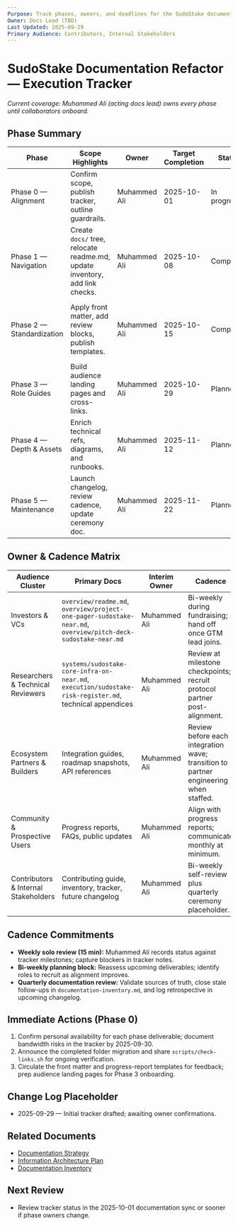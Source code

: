 ```yaml
---
Purpose: Track phases, owners, and deadlines for the SudoStake documentation refactor.
Owner: Docs Lead (TBD)
Last Updated: 2025-09-29
Primary Audience: Contributors, Internal Stakeholders
---
```


# SudoStake Documentation Refactor — Execution Tracker

_Current coverage: Muhammed Ali (acting docs lead) owns every phase until collaborators onboard._

## Phase Summary

| Phase | Scope Highlights | Owner | Target Completion | Status | Notes |
| --- | --- | --- | --- | --- | --- |
| Phase 0 — Alignment | Confirm scope, publish tracker, outline guardrails. | Muhammed Ali | 2025-10-01 | In progress | Cadence and owner gaps captured below. |
| Phase 1 — Navigation | Create `docs/` tree, relocate readme.md, update inventory, add link checks. | Muhammed Ali | 2025-10-08 | Completed | Folder migration live; run `scripts/check-links.sh` after future moves. |
| Phase 2 — Standardization | Apply front matter, add review blocks, publish templates. | Muhammed Ali | 2025-10-15 | Completed | Templates applied across docs; link checks automated via `scripts/check-links.sh`. |
| Phase 3 — Role Guides | Build audience landing pages and cross-links. | Muhammed Ali | 2025-10-29 | Planned | SMEs to be added once aligned. |
| Phase 4 — Depth & Assets | Enrich technical refs, diagrams, and runbooks. | Muhammed Ali | 2025-11-12 | Planned | Coordinate with future protocol partner. |
| Phase 5 — Maintenance | Launch changelog, review cadence, update ceremony doc. | Muhammed Ali | 2025-11-22 | Planned | Becomes ongoing once established. |

## Owner & Cadence Matrix

| Audience Cluster | Primary Docs | Interim Owner | Cadence |
| --- | --- | --- | --- |
| Investors & VCs | `overview/readme.md`, `overview/project-one-pager-sudostake-near.md`, `overview/pitch-deck-sudostake-near.md` | Muhammed Ali | Bi-weekly during fundraising; hand off once GTM lead joins. |
| Researchers & Technical Reviewers | `systems/sudostake-core-infra-on-near.md`, `execution/sudostake-risk-register.md`, technical appendices | Muhammed Ali | Review at milestone checkpoints; recruit protocol partner post-alignment. |
| Ecosystem Partners & Builders | Integration guides, roadmap snapshots, API references | Muhammed Ali | Review before each integration wave; transition to partner engineering when staffed. |
| Community & Prospective Users | Progress reports, FAQs, public updates | Muhammed Ali | Align with progress reports; communicate monthly at minimum. |
| Contributors & Internal Stakeholders | Contributing guide, inventory, tracker, future changelog | Muhammed Ali | Bi-weekly self-review plus quarterly ceremony placeholder. |

## Cadence Commitments

- **Weekly solo review (15 min):** Muhammed Ali records status against tracker milestones; capture blockers in tracker notes.
- **Bi-weekly planning block:** Reassess upcoming deliverables; identify roles to recruit as alignment improves.
- **Quarterly documentation review:** Validate sources of truth, close stale follow-ups in `documentation-inventory.md`, and log retrospective in upcoming changelog.

## Immediate Actions (Phase 0)

1. Confirm personal availability for each phase deliverable; document bandwidth risks in the tracker by 2025-09-30.
2. Announce the completed folder migration and share `scripts/check-links.sh` for ongoing verification.
3. Circulate the front matter and progress-report templates for feedback; prep audience landing pages for Phase 3 onboarding.

## Change Log Placeholder

- 2025-09-29 — Initial tracker drafted; awaiting owner confirmations.

## Related Documents

- [Documentation Strategy](./documentation-strategy.md)
- [Information Architecture Plan](./information-architecture-plan.md)
- [Documentation Inventory](./documentation-inventory.md)

## Next Review

- Review tracker status in the 2025-10-01 documentation sync or sooner if phase owners change.
